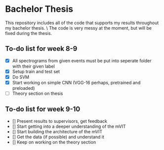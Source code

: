 # Bachelor Thesis
This repository includes all of the code that supports my results throughout my bachelor thesis.
\\
The code is very messy at the moment, but will be fixed during the thesis. 

## To-do list for week 8-9
- [x] All spectrograms from given events must be put into seperate folder with their given label
- [x] Setup train and test set
- [x] Do SVM
- [x] Start working on simple CNN (VGG-16 perhaps, pretrained and preloaded)
- [ ] Theory section on thesis

## To-do list for week 9-10
- [] Present results to supervisors, get feedback
- [] Start getting into a deeper understanding of the mVIT
- [] Start building the architecture of the mVIT
- [] Get the data (if possible) and understand it
- [] Keep on working on the theory section
